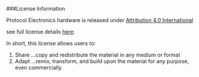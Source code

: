 ###License Information

Protocol Electronics hardware is released under [Attribution 4.0 International](https://creativecommons.org/licenses/by/4.0/)

see full license details [here](https://creativecommons.org/licenses/by/4.0/legalcode):


In short, this license allows users to:
1. Share
...copy and redistribute the material in any medium or format
2. Adapt
...remix, transform, and build upon the material
        for any purpose, even commercially.
